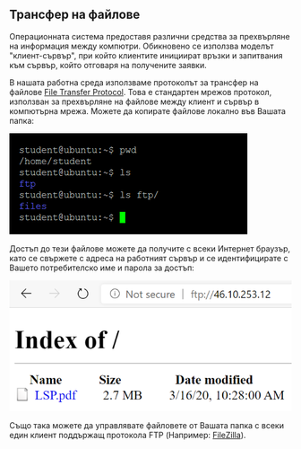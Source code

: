 ## Трансфер на файлове

Операционната система предоставя различни средства за прехвърляне на информация между компютри. Обикновено се използва моделът "клиент-сървър", при който клиентите инициират връзки и запитвания към сървър, който  отговаря на получените заявки.

В нашата работна среда използваме протоколът за трансфер на файлове [File Transfer Protocol](https://bg.wikipedia.org/wiki/FTP). Това е стандартен мрежов протокол, използван за прехвърляне на файлове между клиент и сървър в компютърна мрежа. Можете да копирате файлове локално във Вашата папка: 

![06_1.png](06_1.png)  

Достъп до тези файлове можете да получите с всеки Интернет браузър, като се свържете с адреса на работният сървър и се идентифицирате с Вашето потребителско име и парола за достъп:

![06_2.png](06_2.png)   

Също така можете да управлявате файловете от Вашата папка с всеки един клиент поддържащ протокола FTP (Например:  [FileZilla](https://filezilla-project.org/download.php)).
